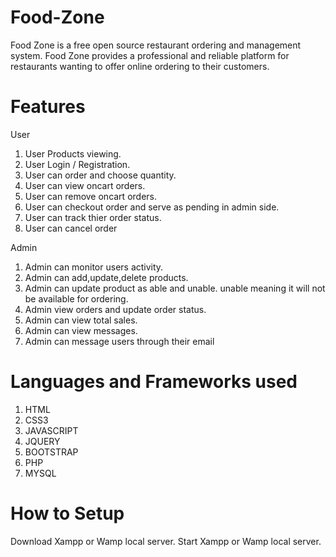 # Food-Zone
Food Zone is a free open source restaurant ordering and management system. Food Zone provides a professional and reliable platform for restaurants wanting to offer online ordering to their customers.

# Features
User

1) User Products viewing.
2) User Login / Registration.
3) User can order and choose quantity.
4) User can view oncart orders.
5) User can remove oncart orders.
6) User can checkout order and serve as pending in admin side.
7) User can track thier order status.
8) User can cancel order

Admin

1) Admin can monitor users activity.
2) Admin can add,update,delete products.
3) Admin can update product as able and unable. unable meaning it will not be available for ordering.
4) Admin view orders and update order status.
5) Admin can view total sales.
6) Admin can view messages.
7) Admin can message users through their email

# Languages and Frameworks used
1) HTML
2) CSS3
3) JAVASCRIPT
4) JQUERY
5) BOOTSTRAP
6) PHP
7) MYSQL

# How to Setup
Download Xampp or Wamp local server.
Start Xampp or Wamp local server.
